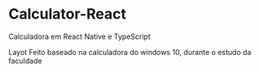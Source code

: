 # Calculator-React
Calculadora em React Native e TypeScript

Layot Feito baseado na calculadora do windows 10, durante o estudo da faculdade 
